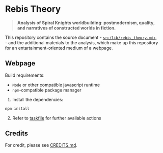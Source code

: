 # Rebis Theory

> __Analysis of Spiral Knights worldbuilding: postmodernism, quality, and narratives of constructed worlds in fiction.__

This repository contains the source document - [`src/lib/rebis_theory.mdx`](./src/lib/rebis_theory.mdx), - and the additional materials to the analysis, which make up this repository for an entartainment-oriented medium of a webpage.

## Webpage

Build requirements:

- `Node` or other compatible javascript runtime
- `npm`-compatible package manager

1. Install the dependencies:

  ```sh
  npm install
  ```

2. Refer to [taskfile](./taskfile.yml) for further available actions

## Credits

For credit, please see [CREDITS.md](./CREDITS.md).
